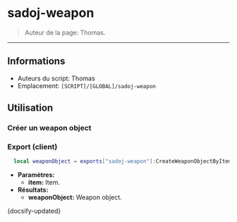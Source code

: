 # sadoj-weapon

> Auteur de la page: Thomas.

---

## Informations

* Auteurs du script: Thomas
* Emplacement: `[SCRIPT]/[GLOBAL]/sadoj-weapon`


## Utilisation


### Créer un weapon object

<!-- tabs:start -->
### **Export (client)**
```lua
  local weaponObject = exports["sadoj-weapon"]:CreateWeaponObjectByItem(item --[[ table ]])
```
* **Paramètres:**
  * **item:** Item.
* **Résultats:**
  * **weaponObject:** Weapon object.
<!-- tabs:end -->


{docsify-updated}